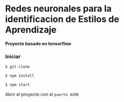 # Redes neuronales para la identificacion de Estilos de Aprendizaje

**Proyecto basado en tensorflow**

### Iniciar
```bash
$ git clone

$ npm install

$ npm start
```
Abrir el proyecto con el `puerto 4200`

